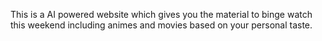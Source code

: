 This is a AI powered website which gives you the material to binge watch this weekend including animes and movies based on your personal taste.
